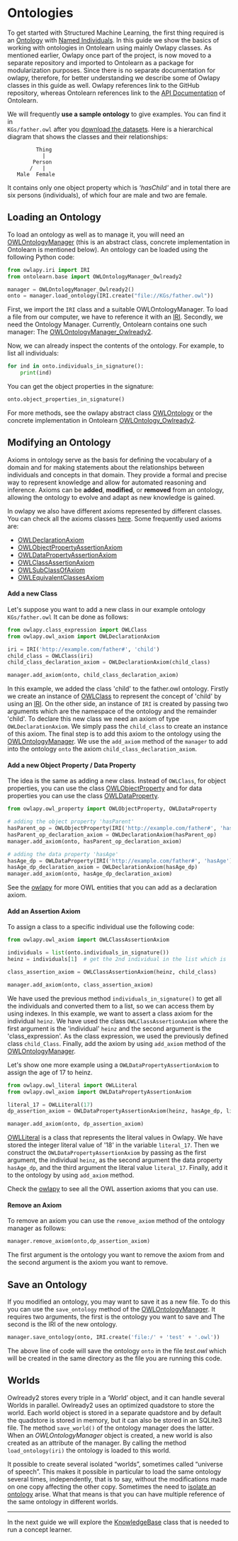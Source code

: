 # Ontologies
To get started with Structured Machine Learning, the first thing
required is an [Ontology](https://www.w3.org/TR/owl2-overview/) with
[Named Individuals](https://www.w3.org/TR/owl-syntax/#Named_Individuals).
In this guide we show the basics of working with ontologies in Ontolearn using mainly Owlapy classes.
As mentioned earlier, Owlapy once part of the project, is now moved to a separate repository and imported to Ontolearn
as a package for modularization purposes. Since there is no separate documentation for owlapy, therefore, for better
understanding we describe some of Owlapy classes in this guide as well. Owlapy references link to the GitHub repository, 
whereas Ontolearn references link to the [API Documentation](ontolearn) of Ontolearn.

We will frequently **use a sample ontology** to give examples. You can find it in  
`KGs/father.owl` after you [download the datasets](02_installation.md#download-external-files). Here is a hierarchical 
diagram that shows the classes and their relationships:

             Thing
               |
            Person
           /   |   
       Male  Female

It contains only one object property which is _'hasChild'_ and in total there 
are six persons (individuals), of which four are male and two are female.


## Loading an Ontology

To load an ontology as well as to manage it, you will need an 
[OWLOntologyManager](https://dice-group.github.io/owlapy/autoapi/owlapy/owl_ontology_manager/index.html#owlapy.owl_ontology_manager.OWLOntologyManager)
(this is an abstract class, concrete implementation in Ontolearn is mentioned below).
An ontology can be loaded using the following Python code:

```python
from owlapy.iri import IRI
from ontolearn.base import OWLOntologyManager_Owlready2

manager = OWLOntologyManager_Owlready2()
onto = manager.load_ontology(IRI.create("file://KGs/father.owl"))
```

First, we import the `IRI` class and a suitable OWLOntologyManager. To
load a file from our computer, we have to reference it with an
[IRI](https://tools.ietf.org/html/rfc3987). Secondly, we need the
Ontology Manager. Currently, Ontolearn contains one such manager: The
[OWLOntologyManager_Owlready2](ontolearn.base.OWLOntologyManager_Owlready2).

Now, we can already inspect the contents of the ontology. For example,
to list all individuals:

<!--pytest-codeblocks:cont-->
```python
for ind in onto.individuals_in_signature():
    print(ind)
```

You can get the object properties in the signature:

<!--pytest-codeblocks:cont-->
```python
onto.object_properties_in_signature()
```

For more methods, see the owlapy abstract class [OWLOntology](https://dice-group.github.io/owlapy/autoapi/owlapy/owl_ontology/index.html#owlapy.owl_ontology.OWLOntology)
or the concrete implementation in Ontolearn [OWLOntology_Owlready2](ontolearn.base.OWLOntology_Owlready2).

## Modifying an Ontology

Axioms in ontology serve as the basis for defining the vocabulary of a domain and for 
making statements about the relationships between individuals and concepts in that domain.
They provide a formal and precise way to represent knowledge and allow for automated 
reasoning and inference. Axioms can be **added**, **modified**, or **removed** from an ontology, 
allowing the ontology to evolve and adapt as new knowledge is gained.

In owlapy we also have different axioms represented by different classes. You can check all
the axioms classes [here](https://github.com/dice-group/owlapy/blob/main/owlapy/model/__init__.py). Some frequently used axioms are:

- [OWLDeclarationAxiom](https://dice-group.github.io/owlapy/autoapi/owlapy/owl_axiom/index.html#owlapy.owl_axiom.OWLDeclarationAxiom)
- [OWLObjectPropertyAssertionAxiom](https://dice-group.github.io/owlapy/autoapi/owlapy/owl_axiom/index.html#owlapy.owl_axiom.OWLObjectPropertyAssertionAxiom)
- [OWLDataPropertyAssertionAxiom](https://dice-group.github.io/owlapy/autoapi/owlapy/owl_axiom/index.html#owlapy.owl_axiom.OWLDataPropertyAssertionAxiom)
- [OWLClassAssertionAxiom](https://dice-group.github.io/owlapy/autoapi/owlapy/owl_axiom/index.html#owlapy.owl_axiom.OWLClassAssertionAxiom)
- [OWLSubClassOfAxiom](https://dice-group.github.io/owlapy/autoapi/owlapy/owl_axiom/index.html#owlapy.owl_axiom.OWLSubClassOfAxiom)
- [OWLEquivalentClassesAxiom](https://dice-group.github.io/owlapy/autoapi/owlapy/owl_axiom/index.html#owlapy.owl_axiom.OWLEquivalentClassesAxiom)


#### Add a new Class

Let's suppose you want to add a new class in our example ontology `KGs/father.owl` 
It can be done as follows:

<!--pytest-codeblocks:cont-->

```python
from owlapy.class_expression import OWLClass
from owlapy.owl_axiom import OWLDeclarationAxiom

iri = IRI('http://example.com/father#', 'child')
child_class = OWLClass(iri)
child_class_declaration_axiom = OWLDeclarationAxiom(child_class)

manager.add_axiom(onto, child_class_declaration_axiom)
```
In this example, we added the class 'child' to the father.owl ontology.
Firstly we create an instance of [OWLClass](https://dice-group.github.io/owlapy/autoapi/owlapy/class_expression/owl_class/index.html#owlapy.class_expression.owl_class.OWLClass) to represent the concept 
of 'child' by using an [IRI](https://dice-group.github.io/owlapy/autoapi/owlapy/iri/index.html#owlapy.iri.IRI). 
On the other side, an instance of `IRI` is created by passing two arguments which are
the namespace of the ontology and the remainder 'child'. To declare this new class we need
an axiom of type `OWLDeclarationAxiom`. We simply pass the `child_class` to create an 
instance of this axiom. The final step is to add this axiom to the ontology using the 
[OWLOntologyManager](https://dice-group.github.io/owlapy/autoapi/owlapy/owl_ontology_manager/index.html#owlapy.owl_ontology_manager.OWLOntologyManager). We use the `add_axiom` method
of the `manager` to add into the ontology
`onto` the axiom `child_class_declaration_axiom`.

#### Add a new Object Property / Data Property

The idea is the same as adding a new class. Instead of `OWLClass`, for object properties,
you can use the class [OWLObjectProperty](https://dice-group.github.io/owlapy/autoapi/owlapy/owl_property/index.html#owlapy.owl_property.OWLObjectProperty) and for data
properties you can use the class [OWLDataProperty](https://dice-group.github.io/owlapy/autoapi/owlapy/owl_property/index.html#owlapy.owl_property.OWLDataProperty).

<!--pytest-codeblocks:cont-->

```python
from owlapy.owl_property import OWLObjectProperty, OWLDataProperty

# adding the object property 'hasParent'
hasParent_op = OWLObjectProperty(IRI('http://example.com/father#', 'hasParent'))
hasParent_op_declaration_axiom = OWLDeclarationAxiom(hasParent_op)
manager.add_axiom(onto, hasParent_op_declaration_axiom)

# adding the data property 'hasAge' 
hasAge_dp = OWLDataProperty(IRI('http://example.com/father#', 'hasAge'))
hasAge_dp_declaration_axiom = OWLDeclarationAxiom(hasAge_dp)
manager.add_axiom(onto, hasAge_dp_declaration_axiom)
```

See the [owlapy](owlapy) for more OWL entities that you can add as a declaration axiom.

#### Add an Assertion Axiom

To assign a class to a specific individual use the following code:

<!--pytest-codeblocks:cont-->

```python
from owlapy.owl_axiom import OWLClassAssertionAxiom

individuals = list(onto.individuals_in_signature())
heinz = individuals[1]  # get the 2nd individual in the list which is 'heinz'

class_assertion_axiom = OWLClassAssertionAxiom(heinz, child_class)

manager.add_axiom(onto, class_assertion_axiom)
```
We have used the previous method `individuals_in_signature()` to get all the individuals 
and converted them to a list, so we can access them by using indexes. In this example, we
want to assert a class axiom for the individual `heinz`. 
We have used the class `OWLClassAssertionAxiom`
where the first argument is the 'individual' `heinz` and the second argument is 
the 'class_expression'. As the class expression, we used the previously defined class 
`child_Class`. Finally, add the axiom by using `add_axiom` method of the [OWLOntologyManager](https://dice-group.github.io/owlapy/autoapi/owlapy/owl_ontology_manager/index.html#owlapy.owl_ontology_manager.OWLOntologyManager).

Let's show one more example using a `OWLDataPropertyAssertionAxiom` to assign the age of 17 to
heinz. 

<!--pytest-codeblocks:cont-->

```python
from owlapy.owl_literal import OWLLiteral
from owlapy.owl_axiom import OWLDataPropertyAssertionAxiom

literal_17 = OWLLiteral(17)
dp_assertion_axiom = OWLDataPropertyAssertionAxiom(heinz, hasAge_dp, literal_17)

manager.add_axiom(onto, dp_assertion_axiom)
```

[OWLLiteral](https://dice-group.github.io/owlapy/autoapi/owlapy/owl_literal/index.html#owlapy.owl_literal.OWLLiteral) is a class that represents the literal values in
Owlapy. We have stored the integer literal value of '18' in the variable `literal_17`.
Then we construct the `OWLDataPropertyAssertionAxiom` by passing as the first argument, the 
individual `heinz`, as the second argument the data property `hasAge_dp`, and the third 
argument the literal value `literal_17`. Finally, add it to the ontology by using `add_axiom` 
method.

Check the [owlapy](owlapy) to see all the OWL 
assertion axioms that you can use.


#### Remove an Axiom

To remove an axiom you can use the `remove_axiom` method of the ontology manager as follows:

<!--pytest-codeblocks:cont-->
```python
manager.remove_axiom(onto,dp_assertion_axiom)
```
The first argument is the ontology you want to remove the axiom from and the second 
argument is the axiom you want to remove.


## Save an Ontology

If you modified an ontology, you may want to save it as a new file. To do this
you can use the `save_ontology` method of the [OWLOntologyManager](https://dice-group.github.io/owlapy/autoapi/owlapy/owl_ontology_manager/index.html#owlapy.owl_ontology_manager.OWLOntologyManager).
It requires two arguments, the first is the ontology you want to save and The second
is the IRI of the new ontology.

<!--pytest-codeblocks:cont-->
```python
manager.save_ontology(onto, IRI.create('file:/' + 'test' + '.owl'))
```
 The above line of code will save the ontology `onto` in the file *test.owl* which will be
created in the same directory as the file you are running this code.


## Worlds

Owlready2 stores every triple in a ‘World’ object, and it can handle several Worlds in parallel.
Owlready2 uses an optimized quadstore to store the world. Each world object is stored in a separate quadstore and 
by default the quadstore is stored in memory,
but it can also be stored in an SQLite3 file. The method `save_world()` of the ontology manager does the latter.
When an _OWLOntologyManager_ object is created, a new world is also created as an attribute of the manager.
By calling the method `load_ontology(iri)` the ontology is loaded to this world. 

It possible to create several isolated “worlds”, sometimes
called “universe of speech”. This makes it possible in particular to load
the same ontology several times, independently, that is to say, without
the modifications made on one copy affecting the other copy. Sometimes the need to [isolate an ontology](07_reasoning_details.md#isolated-world) 
arise. What that means is that you can have multiple reference of the same ontology in different
worlds.

-------------------------------------------------------------------------------------

In the next guide we will explore the [KnowledgeBase](ontolearn.knowledge_base.KnowledgeBase) class that is needed to 
run a concept learner.




